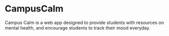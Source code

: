 # CampusCalm
Campus Calm is a web app designed to provide students with resources on mental health, and encourage students to track their mood everyday.
